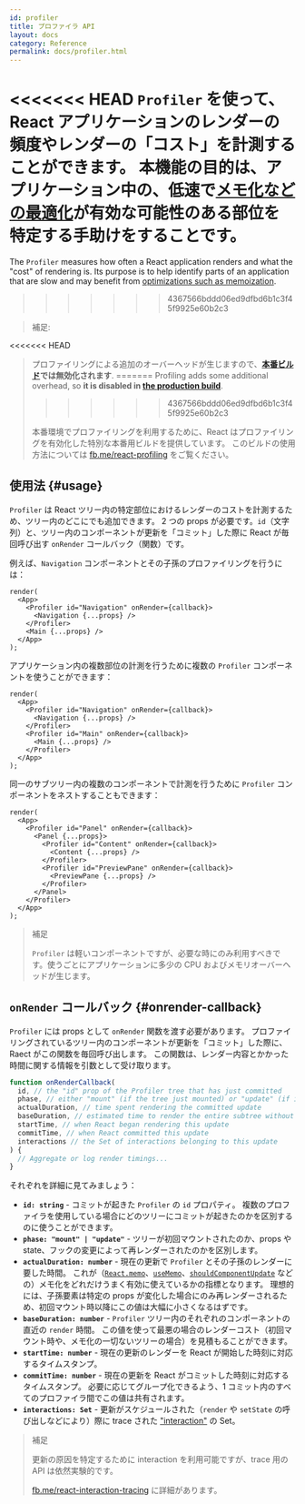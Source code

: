 ```yaml
---
id: profiler
title: プロファイラ API
layout: docs
category: Reference
permalink: docs/profiler.html
---
```


<<<<<<< HEAD
`Profiler` を使って、React アプリケーションのレンダーの頻度やレンダーの「コスト」を計測することができます。
本機能の目的は、アプリケーション中の、低速で[メモ化などの最適化](https://reactjs.org/docs/hooks-faq.html#how-to-memoize-calculations)が有効な可能性のある部位を特定する手助けをすることです。
=======
The `Profiler` measures how often a React application renders and what the "cost" of rendering is.
Its purpose is to help identify parts of an application that are slow and may benefit from [optimizations such as memoization](/docs/hooks-faq.html#how-to-memoize-calculations).
>>>>>>> 4367566bddd06ed9dfbd6b1c3f45f9925e60b2c3

> 補足:
>
<<<<<<< HEAD
> プロファイリングによる追加のオーバーヘッドが生じますので、**[本番ビルド](https://reactjs.org/docs/optimizing-performance.html#use-the-production-build)では無効化されます**.
=======
> Profiling adds some additional overhead, so **it is disabled in [the production build](/docs/optimizing-performance.html#use-the-production-build)**.
>>>>>>> 4367566bddd06ed9dfbd6b1c3f45f9925e60b2c3
>
> 本番環境でプロファイリングを利用するために、React はプロファイリングを有効化した特別な本番用ビルドを提供しています。
> このビルドの使用方法については [fb.me/react-profiling](https://fb.me/react-profiling) をご覧ください。

## 使用法 {#usage}

`Profiler` は React ツリー内の特定部位におけるレンダーのコストを計測するため、ツリー内のどこにでも追加できます。
2 つの props が必要です。`id`（文字列）と、ツリー内のコンポーネントが更新を「コミット」した際に React が毎回呼び出す `onRender` コールバック（関数）です。

例えば、`Navigation` コンポーネントとその子孫のプロファイリングを行うには：

```js{3}
render(
  <App>
    <Profiler id="Navigation" onRender={callback}>
      <Navigation {...props} />
    </Profiler>
    <Main {...props} />
  </App>
);
```

アプリケーション内の複数部位の計測を行うために複数の `Profiler` コンポーネントを使うことができます：
```js{3,6}
render(
  <App>
    <Profiler id="Navigation" onRender={callback}>
      <Navigation {...props} />
    </Profiler>
    <Profiler id="Main" onRender={callback}>
      <Main {...props} />
    </Profiler>
  </App>
);
```

同一のサブツリー内の複数のコンポーネントで計測を行うために `Profiler` コンポーネントをネストすることもできます：
```js{2,6,8}
render(
  <App>
    <Profiler id="Panel" onRender={callback}>
      <Panel {...props}>
        <Profiler id="Content" onRender={callback}>
          <Content {...props} />
        </Profiler>
        <Profiler id="PreviewPane" onRender={callback}>
          <PreviewPane {...props} />
        </Profiler>
      </Panel>
    </Profiler>
  </App>
);
```

> 補足
>
> `Profiler` は軽いコンポーネントですが、必要な時にのみ利用すべきです。使うごとにアプリケーションに多少の CPU およびメモリオーバーヘッドが生じます。

## `onRender` コールバック {#onrender-callback}

`Profiler` には props として `onRender` 関数を渡す必要があります。
プロファイリングされているツリー内のコンポーネントが更新を「コミット」した際に、Raect がこの関数を毎回呼び出します。
この関数は、レンダー内容とかかった時間に関する情報を引数として受け取ります。

```js
function onRenderCallback(
  id, // the "id" prop of the Profiler tree that has just committed
  phase, // either "mount" (if the tree just mounted) or "update" (if it re-rendered)
  actualDuration, // time spent rendering the committed update
  baseDuration, // estimated time to render the entire subtree without memoization
  startTime, // when React began rendering this update
  commitTime, // when React committed this update
  interactions // the Set of interactions belonging to this update
) {
  // Aggregate or log render timings...
}
```

それぞれを詳細に見てみましょう：

* **`id: string`** - 
コミットが起きた `Profiler` の `id` プロパティ。
複数のプロファイラを使用している場合にどのツリーにコミットが起きたのかを区別するのに使うことができます。
* **`phase: "mount" | "update"`** -
ツリーが初回マウントされたのか、props や state、フックの変更によって再レンダーされたのかを区別します。
* **`actualDuration: number`** -
現在の更新で `Profiler` とその子孫のレンダーに要した時間。
これが（[`React.memo`](/docs/react-api.html#reactmemo)、[`useMemo`](/docs/hooks-reference.html#usememo)、[`shouldComponentUpdate`](/docs/hooks-faq.html#how-do-i-implement-shouldcomponentupdate) などの）メモ化をどれだけうまく有効に使えているかの指標となります。
理想的には、子孫要素は特定の props が変化した場合にのみ再レンダーされるため、初回マウント時以降にこの値は大幅に小さくなるはずです。
* **`baseDuration: number`** -
`Profiler` ツリー内のそれぞれのコンポーネントの直近の `render` 時間。
この値を使って最悪の場合のレンダーコスト（初回マウント時や、メモ化の一切ないツリーの場合）を見積もることができます。
* **`startTime: number`** -
現在の更新のレンダーを React が開始した時刻に対応するタイムスタンプ。
* **`commitTime: number`** -
現在の更新を React がコミットした時刻に対応するタイムスタンプ。
必要に応じてグループ化できるよう、1 コミット内のすべてのプロファイラ間でこの値は共有されます。
* **`interactions: Set`** -
更新がスケジュールされた（`render` や `setState` の呼び出しなどにより）際に trace された ["interaction"](https://fb.me/react-interaction-tracing) の Set。

> 補足
>
> 更新の原因を特定するために interaction を利用可能ですが、trace 用の API は依然実験的です。
>
> [fb.me/react-interaction-tracing](https://fb.me/react-interaction-tracing) に詳細があります。
